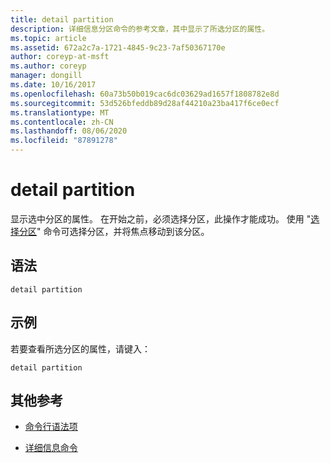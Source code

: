 ```yaml
---
title: detail partition
description: 详细信息分区命令的参考文章，其中显示了所选分区的属性。
ms.topic: article
ms.assetid: 672a2c7a-1721-4845-9c23-7af50367170e
author: coreyp-at-msft
ms.author: coreyp
manager: dongill
ms.date: 10/16/2017
ms.openlocfilehash: 60a73b50b019cac6dc03629ad1657f1808782e8d
ms.sourcegitcommit: 53d526bfeddb89d28af44210a23ba417f6ce0ecf
ms.translationtype: MT
ms.contentlocale: zh-CN
ms.lasthandoff: 08/06/2020
ms.locfileid: "87891278"
---
```

# <a name="detail-partition"></a>detail partition

显示选中分区的属性。 在开始之前，必须选择分区，此操作才能成功。 使用 "[选择分区](select-partition.md)" 命令可选择分区，并将焦点移动到该分区。

## <a name="syntax"></a>语法

```
detail partition
```

## <a name="examples"></a>示例

若要查看所选分区的属性，请键入：

```
detail partition
```

## <a name="additional-references"></a>其他参考

- [命令行语法项](command-line-syntax-key.md)

- [详细信息命令](detail.md)
